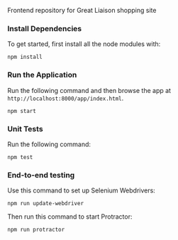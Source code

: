 Frontend repository for Great Liaison shopping site

### Install Dependencies
To get started, first install all the node modules with:

```
npm install
```

### Run the Application

Run the following command and then browse the app at `http://localhost:8000/app/index.html`.

```
npm start
```

### Unit Tests

Run the following command:

```
npm test
```

### End-to-end testing

Use this command to set up Selenium Webdrivers:

```
npm run update-webdriver
```

Then run this command to start Protractor:

```
npm run protractor
```
